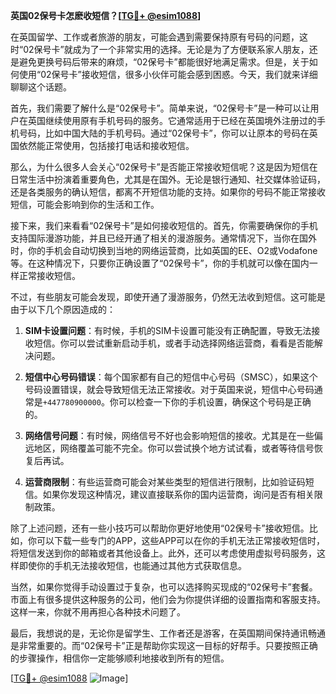**英国02保号卡怎麽收短信？[[TG💪+ @esim1088](https://t.me/s/esim1088)]**

在英国留学、工作或者旅游的朋友，可能会遇到需要保持原有号码的问题，这时“02保号卡”就成为了一个非常实用的选择。无论是为了方便联系家人朋友，还是避免更换号码后带来的麻烦，“02保号卡”都能很好地满足需求。但是，关于如何使用“02保号卡”接收短信，很多小伙伴可能会感到困惑。今天，我们就来详细聊聊这个话题。

首先，我们需要了解什么是“02保号卡”。简单来说，“02保号卡”是一种可以让用户在英国继续使用原有手机号码的服务。它通常适用于已经在英国境外注册过的手机号码，比如中国大陆的手机号码。通过“02保号卡”，你可以让原本的号码在英国依然能正常使用，包括接打电话和接收短信。

那么，为什么很多人会关心“02保号卡”是否能正常接收短信呢？这是因为短信在日常生活中扮演着重要角色，尤其是在国外。无论是银行通知、社交媒体验证码，还是各类服务的确认短信，都离不开短信功能的支持。如果你的号码不能正常接收短信，可能会影响到你的生活和工作。

接下来，我们来看看“02保号卡”是如何接收短信的。首先，你需要确保你的手机支持国际漫游功能，并且已经开通了相关的漫游服务。通常情况下，当你在国外时，你的手机会自动切换到当地的网络运营商，比如英国的EE、O2或Vodafone等。在这种情况下，只要你正确设置了“02保号卡”，你的手机就可以像在国内一样正常接收短信。

不过，有些朋友可能会发现，即使开通了漫游服务，仍然无法收到短信。这可能是由于以下几个原因造成的：

1. **SIM卡设置问题**：有时候，手机的SIM卡设置可能没有正确配置，导致无法接收短信。你可以尝试重新启动手机，或者手动选择网络运营商，看看是否能解决问题。
   
2. **短信中心号码错误**：每个国家都有自己的短信中心号码（SMSC），如果这个号码设置错误，就会导致短信无法正常接收。对于英国来说，短信中心号码通常是`+447780900000`。你可以检查一下你的手机设置，确保这个号码是正确的。

3. **网络信号问题**：有时候，网络信号不好也会影响短信的接收。尤其是在一些偏远地区，网络覆盖可能不完全。你可以尝试换个地方试试看，或者等待信号恢复后再试。

4. **运营商限制**：有些运营商可能会对某些类型的短信进行限制，比如验证码短信。如果你发现这种情况，建议直接联系你的国内运营商，询问是否有相关限制政策。

除了上述问题，还有一些小技巧可以帮助你更好地使用“02保号卡”接收短信。比如，你可以下载一些专门的APP，这些APP可以在你的手机无法正常接收短信时，将短信发送到你的邮箱或者其他设备上。此外，还可以考虑使用虚拟号码服务，这样即使你的手机无法接收短信，也能通过其他方式获取信息。

当然，如果你觉得手动设置过于复杂，也可以选择购买现成的“02保号卡”套餐。市面上有很多提供这种服务的公司，他们会为你提供详细的设置指南和客服支持。这样一来，你就不用再担心各种技术问题了。

最后，我想说的是，无论你是留学生、工作者还是游客，在英国期间保持通讯畅通是非常重要的。而“02保号卡”正是帮助你实现这一目标的好帮手。只要按照正确的步骤操作，相信你一定能够顺利地接收到所有的短信。

[[TG💪+ @esim1088](https://t.me/s/esim1088) ![Image](https://i.postimg.cc/4NQfJmqS/Snipaste-2025-05-13-00-14-12.png)]